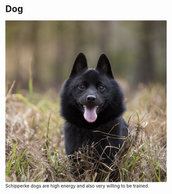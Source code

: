 # Dog

![Dog image](schipperke.jpg)
Schipperke dogs are high energy and also very willing to be trained.

